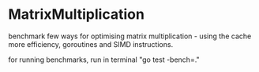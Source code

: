 # MatrixMultiplication
benchmark few ways for optimising matrix multiplication - using the cache more efficiency, goroutines and SIMD instructions.

for running benchmarks, run in terminal "go test -bench=."
